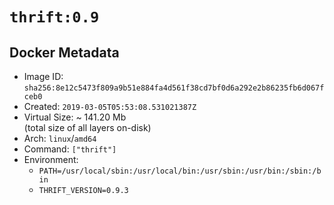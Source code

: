 # `thrift:0.9`

## Docker Metadata

- Image ID: `sha256:8e12c5473f809a9b51e884fa4d561f38cd7bf0d6a292e2b86235fb6d067fceb0`
- Created: `2019-03-05T05:53:08.531021387Z`
- Virtual Size: ~ 141.20 Mb  
  (total size of all layers on-disk)
- Arch: `linux`/`amd64`
- Command: `["thrift"]`
- Environment:
  - `PATH=/usr/local/sbin:/usr/local/bin:/usr/sbin:/usr/bin:/sbin:/bin`
  - `THRIFT_VERSION=0.9.3`
